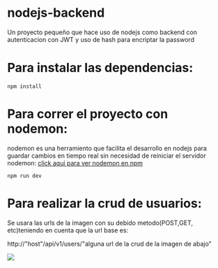 # nodejs-backend
Un proyecto pequeño que hace uso de nodejs como backend con autenticacion con JWT y uso de hash para encriptar la password

# Para instalar las dependencias:

```
npm install
```
# Para correr el proyecto con nodemon:

nodemon es una herramiento que facilita el desarrollo en nodejs para guardar cambios en tiempo real sin necesidad de reiniciar el servidor
nodemon: <a href="https://www.npmjs.com/package/nodemon">click aqui para ver nodemon en npm</a>
```
npm run dev
```
# Para realizar la crud de usuarios:
Se usara las urls de la imagen con su debido metodo(POST,GET, etc)teniendo en cuenta que la url base es: <div style="width:100%"></div>
http://"host"/api/v1/users/"alguna url de la crud de la imagen de abajo"
<div style="width:100%"></div>
<img src="https://i.imgur.com/3KXIWrH.png">
